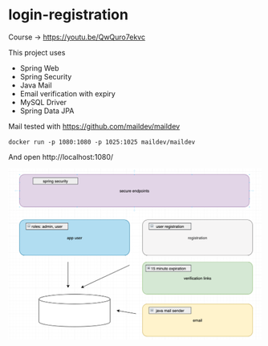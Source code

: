 # login-registration

Course -> https://youtu.be/QwQuro7ekvc

This project uses

* Spring Web
* Spring Security
* Java Mail
* Email verification with expiry
* MySQL Driver
* Spring Data JPA

Mail tested with https://github.com/maildev/maildev

```console
docker run -p 1080:1080 -p 1025:1025 maildev/maildev
```
And open http://localhost:1080/

![diagram](https://github.com/david-villamil/learning-spring-boot/blob/main/login-registration/screenshots/diagram.png)
